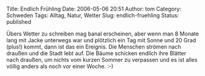 Title: Endlich Frühling
Date: 2006-05-06 20:51
Author: tom
Category: Schweden
Tags: Alltag, Natur, Wetter
Slug: endlich-fruehling
Status: published

Übers Wetter zu schreiben mag banal erscheinen, aber wenn man 8 Monate
lang mit Jacke unterwegs war und plötzlich ein Tag mit Sonne und 20 Grad
(plus!) kommt, dann ist das ein Ereignis. Die Menschen strömen nach
draußen und die Stadt lebt auf. Die Bäume schicken endlich ihre Blätter
nach draußen, um nichts vom kurzen Sommer zu verpassen und es ist alles
völlig anders als noch vor einer Woche. :-)


